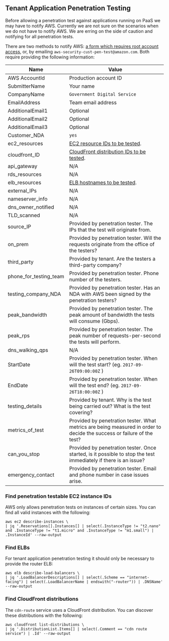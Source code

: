 ## Tenant Application Penetration Testing

Before allowing a penetration test against applications running on PaaS we may have to notify AWS. Currently we are not sure on the scenarios when we do not have to notify AWS. We are erring on the side of caution and notifying for all penetration tests.

There are two methods to notify AWS: [a form which requires root account access](https://aws.amazon.com/forms/penetration-testing-request), or, by emailing `aws-security-cust-pen-test@amazon.com`. Both require providing the following information:

| Name | Value |
|------|-------|
| AWS AccountId | Production account ID |
| SubmitterName | Your name |
| CompanyName | `Government Digital Service` |
| EmailAddress | Team email address |
| AdditionalEmail1 | Optional |
| AdditionalEmail2 | Optional |
| AdditionalEmail3 | Optional |
| Customer_NDA | `yes` |
| ec2_resources | [EC2 resource IDs to be tested](#find-penetration-testable-ec2-instance-ids). |
| cloudfront_ID | [CloudFront distribution IDs to be tested](#find-cloudfront-distributions). |
| api_gateway | N/A |
| rds_resources | N/A |
| elb_resources | [ELB hostnames to be tested](#find-elbs). |
| external_IPs | N/A |
| nameserver_info | N/A |
| dns_owner_notified | N/A |
| TLD_scanned | N/A |
| source_IP | Provided by penetration tester. The IPs that the test will originate from. |
| on_prem | Provided by penetration tester. Will the requests originate from the office of the testers? |
| third_party | Provided by tenant. Are the testers a third-party company? |
| phone_for_testing_team | Provided by penetration tester. Phone number of the testers. |
| testing_company_NDA | Provided by penetration tester. Has an NDA with AWS been signed by the penetration testers? |
| peak_bandwidth | Provided by penetration tester. The peak amount of bandwidth the tests will consume (Gbps). |
| peak_rps | Provided by penetration tester. The peak number of requests-per-second the tests will perform. |
| dns_walking_qps | N/A |
| StartDate | Provided by penetration tester. When will the test start?  (eg. `2017-09-26T09:00:00Z` ) |
| EndDate | Provided by penetration tester. When will the test end? (eg. `2017-09-26T18:00:00Z` ) |
| testing_details | Provided by tenant. Why is the test being carried out? What is the test covering? |
| metrics_of_test | Provided by penetration tester. What metrics are being measured in order to decide the success or failure of the test? |
| can_you_stop | Provided by penetration tester. Once started, is it possible to stop the test immediately if there is an issue? |
| emergency_contact | Provided by penetration tester. Email and phone number in case issues arise. |

### Find penetration testable EC2 instance IDs

AWS only allows penetration tests on instances of certain sizes. You can find all valid instances with the following:

```
aws ec2 describe-instances \
| jq '.Reservations[].Instances[] | select(.InstanceType != "t2.nano" and .InstanceType != "t1.micro" and .InstanceType != "m1.small") | .InstanceId' --raw-output
```

### Find ELBs

For tenant application penetration testing it should only be necessary to provide the router ELB:

```
aws elb describe-load-balancers \
| jq '.LoadBalancerDescriptions[] | select(.Scheme == "internet-facing") | select(.LoadBalancerName | endswith("-router")) | .DNSName' --raw-output
```

### Find CloudFront distributions

The `cdn-route` service uses a CloudFront distribution. You can discover these distributions with the following:

```
aws cloudfront list-distributions \
| jq '.DistributionList.Items[] | select(.Comment == "cdn route service") | .Id' --raw-output
```
